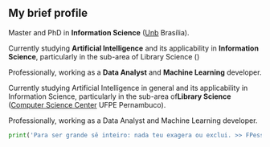 ## My brief profile

Master and PhD in **Information Science** ([Unb](https://www.unb.br/) Brasília).

Currently studying **Artificial Intelligence** and its applicability in **Information Science**, particularly in the sub-area of ​​Library Science ()

Professionally, working as a **Data Analyst** and **Machine Learning** developer.

Currently studying Artificial Intelligence in general and its applicability in Information Science, particularly in the sub-area of ​​**Library Science** ([Computer Science Center](https://portal.cin.ufpe.br/) UFPE Pernambuco).

Professionally, working as a Data Analyst and Machine Learning developer.

```python
print('Para ser grande sê inteiro: nada teu exagera ou exclui. >> FPessoa')
```
